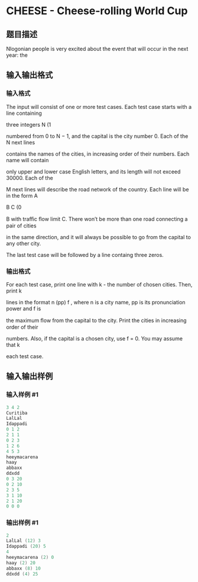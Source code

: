 # CHEESE - Cheese-rolling World Cup

## 题目描述

Nlogonian people is very excited about the event that will occur in the next year: the

## 输入输出格式

### 输入格式

The input will consist of one or more test cases. Each test case starts with a line containing

three integers N (1

numbered from 0 to N − 1, and the capital is the city number 0. Each of the N next lines

contains the names of the cities, in increasing order of their numbers. Each name will contain

only upper and lower case English letters, and its length will not exceed 30000. Each of the

M next lines will describe the road network of the country. Each line will be in the form A

B C (0

B with traﬃc ﬂow limit C. There won’t be more than one road connecting a pair of cities

in the same direction, and it will always be possible to go from the capital to any other city.

The last test case will be followed by a line containg three zeros.

### 输出格式

For each test case, print one line with k - the number of chosen cities. Then, print k

lines in the format n (pp) f , where n is a city name, pp is its pronunciation power and f is

the maximum ﬂow from the capital to the city. Print the cities in increasing order of their

numbers. Also, if the capital is a chosen city, use f = 0. You may assume that k

each test case.

## 输入输出样例

### 输入样例 #1

```cpp
3 4 2
Curitiba
LalLal
Idappadi
0 1 2
2 1 1
0 2 3
1 2 6
4 5 3
heeymacarena
haay
abbaxx
ddxdd
0 3 20
0 2 10
2 3 5
3 1 10
2 1 20
0 0 0
```


### 输出样例 #1

```cpp
2
LalLal (12) 3
Idappadi (20) 5
4
heeymacarena (2) 0
haay (2) 20
abbaxx (8) 10
ddxdd (4) 25
```



